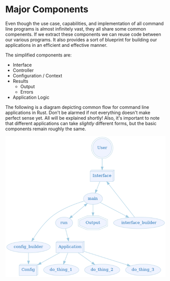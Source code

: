 # Major Components

Even though the use case, capabilities, and implementation of all command line programs is almost
infinitely vast, they all share some common compenents. If we extract these components we can reuse
code between our various programs. It also provides a sort of blueprint for building our
applications in an efficient and effective manner.

The simplified components are:

 * Interface
 * Controller
 * Configuration / Context
 * Results
   * Output
   * Errors
 * Application Logic

The following is a diagram depicting common flow for command line applications in Rust. Don't be
alarmed if not everything doesn't make perfect sense yet. All will be explained shortly! Also, it's
important to note that different applications can take *slightly* different forms, but the basic
components remain roughly the same.

 <img src="img/ch01-00-components.png" />